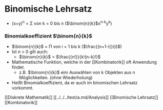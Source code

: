 # Binomische Lehrsatz
 + (x+y)<sup>n</sup> = Σ von k = 0 bis n ($\binom{n}{k}$x<sup>n-k</sup>y<sup>k</sup>)

### Binomialkoeffizient $\binom{n}{k}$
+ $\binom{n}{k}$ = Π von i = 1 bis k ($\frac{{n+1-i}}{i}$)
+ Ist n > 0 gilt auch:
	+ $\binom{n}{k}$ = $\frac{{n!}}{k!(n-k)!}$
+ Mathematische Funktion, welche in der [[Kombinatorik]] oft Anwendung findet.
	+ z.B. $\binom{n}{k}$ eim Auswählen von k Objekten aus n Möglichkeiten. (ohne Wiederholung)
+ Heißt Binomialkoeffizient, da er auch im binomischen Lehrsatz vorkommt.

[[Diskrete Mathematik]] [[../../../test/a.md/Analysis]] [[Binomische Lehrsatz]] [[Kombinatorik]]